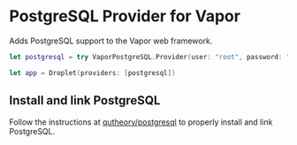# PostgreSQL Provider for Vapor
 
Adds PostgreSQL support to the Vapor web framework.


```swift
let postgresql = try VaporPostgreSQL.Provider(user: "root", password: "", dbname: "birdwatcher")

let app = Droplet(providers: [postgresql])
```

## Install and link PostgreSQL

Follow the instructions at [qutheory/postgresql](https://github.com/qutheory/postgresql) to properly install and link PostgreSQL.
